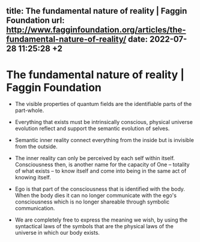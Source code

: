 title: The fundamental nature of reality | Faggin Foundation
url: http://www.fagginfoundation.org/articles/the-fundamental-nature-of-reality/
date: 2022-07-28 11:25:28 +2
---

# The fundamental nature of reality | Faggin Foundation

- The visible properties of quantum fields are the identifiable parts of the part-whole.

- Everything that exists must be intrinsically conscious, physical universe evolution reflect and support the semantic evolution of selves.

- Semantic inner reality connect everything from the inside but is invisible from the outside.

- The inner reality can only be perceived by each self within itself. Consciousness then, is another name for the capacity of One – totality of what exists – to know itself and come into being in the same act of knowing itself.

- Ego is that part of the consciousness that is identified with the body. When the body dies it can no longer communicate with the ego's consciousness which is no longer shareable through symbolic communication.

- We are completely free to express the meaning we wish, by using the syntactical laws of the symbols that are the physical laws of the universe in which our body exists.
